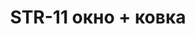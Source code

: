 ﻿---
title: "STR-11 окно + ковка"
type: "metal"
price: "40400"
price_door: "36700"
price_complect: "39000"
size: "2050мм*860мм, 2050мм*960мм"
picture: door13.jpg
description: "Внешняя отделка Влагостойкий МДФ (16 мм), рис. Византия, Цвет Алмон 28 + лак + патина. Дополнительная отделка Двухкамерный стеклопакет + ковка, Внутренняя отделка влагостойкий МДФ (16мм) рис. Византия, цвет Белый, Толщина дверного  полотна 110 мм, NANO-утепление полотна минеральная плита ISOVER + ПЕНОПОЛИСТИРОЛ, контуров уплотнения 3, 3 петли на подшипнике, Фрезерованный (пленка винорит) МДФ наличник 16 мм. Основной замок  Гардиан 3211, Накладка на верхний замок С автоматическими шторками, Дополнительный замок Гардиан 3001, Цилиндр APECS ключ-вертушка, Броненакладка на цилиндр Врезная, Задвижка «Ночной сторож», Ручка Аверс Хром, Эксцентрик"
---
